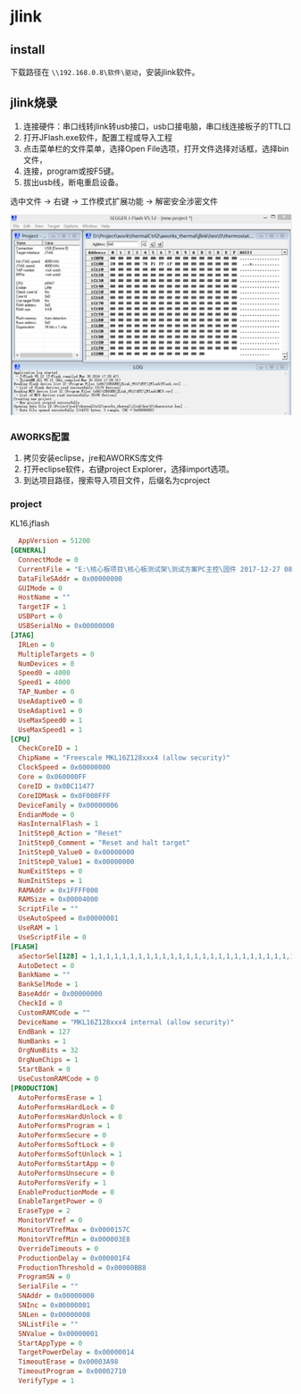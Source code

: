 # jlink


## install
下载路径在 `\\192.168.0.8\软件\驱动`，安装jlink软件。

## jlink烧录


1. 连接硬件：串口线转jlink转usb接口，usb口接电脑，串口线连接板子的TTL口
2. 打开JFlash.exe软件，配置工程或导入工程
3. 点击菜单栏的文件菜单，选择Open File选项，打开文件选择对话框，选择bin文件，
4. 连接，program或按F5键。
5. 拔出usb线，断电重启设备。


选中文件 -> 右键 -> 工作模式扩展功能 -> 解密安全涉密文件

![1623858746908](1623858746908.png)

### AWORKS配置

1. 拷贝安装eclipse，jre和AWORKS库文件
2. 打开eclipse软件，右键project Explorer，选择import选项。
3. 到达项目路径，搜索导入项目文件，后缀名为cproject


### project


KL16.jflash
``` ini
  AppVersion = 51200
[GENERAL]
  ConnectMode = 0
  CurrentFile = "E:\核心板项目\核心板测试架\测试方案PC主控\固件 2017-12-27 08-41-26\temp_core_test--用于测试架测试-核心板.hex"
  DataFileSAddr = 0x00000000
  GUIMode = 0
  HostName = ""
  TargetIF = 1
  USBPort = 0
  USBSerialNo = 0x00000000
[JTAG]
  IRLen = 0
  MultipleTargets = 0
  NumDevices = 0
  Speed0 = 4000
  Speed1 = 4000
  TAP_Number = 0
  UseAdaptive0 = 0
  UseAdaptive1 = 0
  UseMaxSpeed0 = 1
  UseMaxSpeed1 = 1
[CPU]
  CheckCoreID = 1
  ChipName = "Freescale MKL16Z128xxx4 (allow security)"
  ClockSpeed = 0x00000000
  Core = 0x060000FF
  CoreID = 0x0BC11477
  CoreIDMask = 0x0F000FFF
  DeviceFamily = 0x00000006
  EndianMode = 0
  HasInternalFlash = 1
  InitStep0_Action = "Reset"
  InitStep0_Comment = "Reset and halt target"
  InitStep0_Value0 = 0x00000000
  InitStep0_Value1 = 0x00000000
  NumExitSteps = 0
  NumInitSteps = 1
  RAMAddr = 0x1FFFF000
  RAMSize = 0x00004000
  ScriptFile = ""
  UseAutoSpeed = 0x00000001
  UseRAM = 1
  UseScriptFile = 0
[FLASH]
  aSectorSel[128] = 1,1,1,1,1,1,1,1,1,1,1,1,1,1,1,1,1,1,1,1,1,1,1,1,1,1,1,1,1,1,1,1,1,1,1,1,1,1,1,1,1,1,1,1,1,1,1,1,1,1,1,1,1,1,1,1,1,1,1,1,1,1,1,1,1,1,1,1,1,1,1,1,1,1,1,1,1,1,1,1,1,1,1,1,1,1,1,1,1,1,1,1,1,1,1,1,1,1,1,1,1,1,1,1,1,1,1,1,1,1,1,1,1,1,1,1,1,1,1,1,1,1,1,1,1,1,1,1
  AutoDetect = 0
  BankName = ""
  BankSelMode = 1
  BaseAddr = 0x00000000
  CheckId = 0
  CustomRAMCode = ""
  DeviceName = "MKL16Z128xxx4 internal (allow security)"
  EndBank = 127
  NumBanks = 1
  OrgNumBits = 32
  OrgNumChips = 1
  StartBank = 0
  UseCustomRAMCode = 0
[PRODUCTION]
  AutoPerformsErase = 1
  AutoPerformsHardLock = 0
  AutoPerformsHardUnlock = 0
  AutoPerformsProgram = 1
  AutoPerformsSecure = 0
  AutoPerformsSoftLock = 0
  AutoPerformsSoftUnlock = 1
  AutoPerformsStartApp = 0
  AutoPerformsUnsecure = 0
  AutoPerformsVerify = 1
  EnableProductionMode = 0
  EnableTargetPower = 0
  EraseType = 2
  MonitorVTref = 0
  MonitorVTrefMax = 0x0000157C
  MonitorVTrefMin = 0x000003E8
  OverrideTimeouts = 0
  ProductionDelay = 0x000001F4
  ProductionThreshold = 0x00000BB8
  ProgramSN = 0
  SerialFile = ""
  SNAddr = 0x00000000
  SNInc = 0x00000001
  SNLen = 0x00000008
  SNListFile = ""
  SNValue = 0x00000001
  StartAppType = 0
  TargetPowerDelay = 0x00000014
  TimeoutErase = 0x00003A98
  TimeoutProgram = 0x00002710
  VerifyType = 1
```
